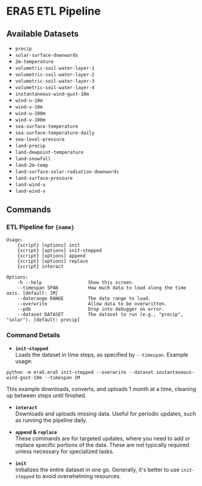 # ERA5 ETL Pipeline

## Available Datasets
- `precip`
- `solar-surface-downwards`
- `2m-temperature`
- `volumetric-soil-water-layer-1`
- `volumetric-soil-water-layer-2`
- `volumetric-soil-water-layer-3`
- `volumetric-soil-water-layer-4`
- `instantaneous-wind-gust-10m`
- `wind-u-10m`
- `wind-v-10m`
- `wind-u-100m`
- `wind-v-100m`
- `sea-surface-temperature`
- `sea-surface-temperature-daily`
- `sea-level-pressure`
- `land-precip`
- `land-dewpoint-temperature`
- `land-snowfall`
- `land-2m-temp`
- `land-surface-solar-radiation-downwards`
- `land-surface-pressure`
- `land-wind-u`
- `land-wind-v`

## Commands

### ETL Pipeline for `{name}`

```
Usage: 
    {script} [options] init 
    {script} [options] init-stepped 
    {script} [options] append 
    {script} [options] replace 
    {script} interact

Options: 
    -h --help                 Show this screen. 
    --timespan SPAN           How much data to load along the time axis. [default: 1M] 
    --daterange RANGE         The date range to load. 
    --overwrite               Allow data to be overwritten. 
    --pdb                     Drop into debugger on error. 
    --dataset DATASET         The dataset to run (e.g., "precip", "solar"). [default: precip]
```


### Command Details

- **`init-stepped`**  
  Loads the dataset in time steps, as specified by `--timespan`. 
  Example usage:

`python -m era5.era5 init-stepped --overwrite --dataset instantaneous-wind-gust-10m --timespan 1M`

This example downloads, converts, and uploads 1 month at a time, cleaning up between steps until finished.

- **`interact`**  
Downloads and uploads missing data. Useful for periodic updates, such as running the pipeline daily.

- **`append` & `replace`**  
These commands are for targeted updates, where you need to add or replace specific portions of the data. These are not typically required unless necessary for specialized tasks.

- **`init`**  
Initializes the entire dataset in one go. Generally, it's better to use `init-stepped` to avoid overwhelming resources.